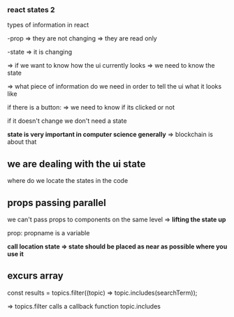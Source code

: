 ### react states 2

types of information in react

-prop => they are not changing => they are read only

-state => it is changing

=> if we want to know how the ui currently looks
=> we need to know the state

=> what piece of information do we need in order to tell the ui what it looks like

if there is a button:
=> we need to know if its clicked or not

if it doesn't change we don't need a state

**state is very important in computer science generally**
=> blockchain is about that

## we are dealing with the ui state

where do we locate the states in the code

## props passing parallel

we can't pass props to components on the same level
=> **lifting the state up**

prop: <Something propname={prop}>
propname is a variable

**call location state => state should be placed as near as possible where you use it**

## excurs array

const results = topics.filter((topic) => topic.includes(searchTerm));

=> topics.filter calls a callback function topic.includes
